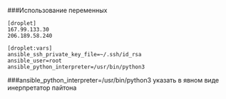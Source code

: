 
###Использование переменных
````
[droplet]
167.99.133.30
206.189.58.240

[droplet:vars]
ansible_ssh_private_key_file=~/.ssh/id_rsa
ansible_user=root
ansible_python_interpreter=/usr/bin/python3
````

###ansible_python_interpreter=/usr/bin/python3
указать в явном виде инерпретатор пайтона